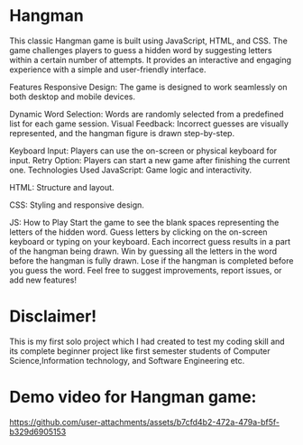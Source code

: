 
# Hangman

This classic Hangman game is built using JavaScript, HTML, and CSS. The game challenges players to guess a hidden word by suggesting letters within a certain number of attempts. It provides an interactive and engaging experience with a simple and user-friendly interface. 

 Features Responsive Design: The game is designed to work seamlessly on both desktop and mobile devices. 

 Dynamic Word Selection: Words are randomly selected from a predefined list for each game session. Visual Feedback: Incorrect guesses are visually represented, and the hangman figure is drawn step-by-step.

 Keyboard Input: Players can use the on-screen or physical keyboard for input. Retry Option: Players can start a new game after finishing the current one. Technologies Used JavaScript: Game logic and interactivity. 

 HTML: Structure and layout. 

 CSS: Styling and responsive design.

 JS: How to Play Start the game to see the blank spaces representing the letters of the hidden word. Guess letters by clicking on the on-screen keyboard or typing on your keyboard. Each incorrect guess results in a part of the hangman being drawn. Win by guessing all the letters in the word before the hangman is fully drawn. Lose if the hangman is completed before you guess the word. Feel free to suggest improvements, report issues, or add new features!

# Disclaimer! 

This is my first solo project which I had created to test my coding skill and its complete beginner project like first semester students of Computer Science,Information technology, and Software Engineering etc.

# Demo video for Hangman game:


https://github.com/user-attachments/assets/b7cfd4b2-472a-479a-bf5f-b329d6905153


